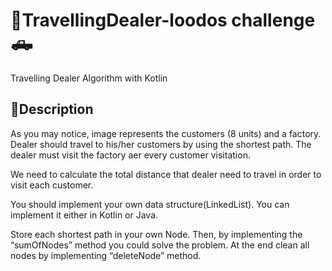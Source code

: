 # 🚚TravellingDealer-loodos challenge🛻

Travelling Dealer Algorithm with Kotlin

## 💭Description

As you may notice, image represents the customers (8 units) and a factory. Dealer should travel to his/her customers by using the shortest path. The dealer must visit the factory aer every customer visitation.

We need to calculate the total distance that dealer need to travel in order to visit each customer.

You should implement your own data structure(LinkedList). You can implement it either in Kotlin or Java.

Store each shortest path in your own Node. Then, by implementing the “sumOfNodes” method you could solve the problem. At the end clean all nodes by implementing “deleteNode” method.
